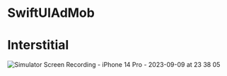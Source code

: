 # SwiftUIAdMob

# Interstitial
![Simulator Screen Recording - iPhone 14 Pro - 2023-09-09 at 23 38 05](https://github.com/GaneshRajuGalla/SwiftUIAdMob/assets/61533653/8bd7137f-464f-4a82-9af3-f322d9a4367e)
